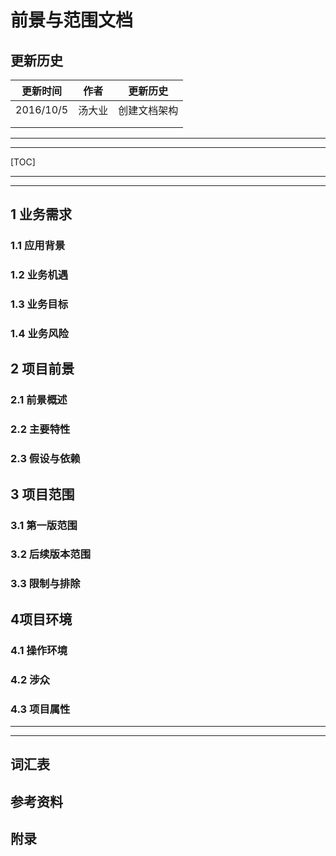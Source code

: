 # 前景与范围文档

## 更新历史

| 更新时间      | 作者   | 更新历史   |
| --------- | ---- | ------ |
| 2016/10/5 | 汤大业  | 创建文档架构 |
|           |      |        |
|           |      |        |

---

---

[TOC]

---

---

## 1 业务需求

### 1.1 应用背景



### 1.2 业务机遇



### 1.3 业务目标



### 1.4 业务风险



## 2 项目前景

### 2.1 前景概述



### 2.2 主要特性



### 2.3 假设与依赖



## 3 项目范围

### 3.1 第一版范围



### 3.2 后续版本范围



### 3.3 限制与排除



## 4项目环境

### 4.1 操作环境



### 4.2 涉众



### 4.3 项目属性

---

---

## 词汇表



## 参考资料



## 附录



